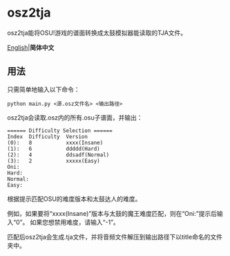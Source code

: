 osz2tja
=======

osz2tja能将OSU!游戏的谱面转换成太鼓模拟器能读取的TJA文件。

[English](README.md)|**简体中文**

## 用法

只需简单地输入以下命令：
```
python main.py <源.osz文件名> <输出路径>
```

osz2tja会读取.osz内的所有.osu子谱面，并输出：
```
====== Difficulty Selection ======
Index  Difficulty  Version
(0):   8           xxxx(Insane)
(1):   6           ddddd(Hard)
(2):   4           ddsadf(Normal)
(3):   2           xxxxx(Easy)
Oni:
Hard:
Normal:
Easy:
```

根据提示匹配OSU的难度版本和太鼓达人的难度。

例如，如果要将“xxxx(Insane)”版本与太鼓的魔王难度匹配，则在“Oni:”提示后输入“0”。
如果您想禁用难度，请输入“-1”。

匹配后osz2tja会生成.tja文件，并将音频文件解压到输出路径下以title命名的文件夹中。
